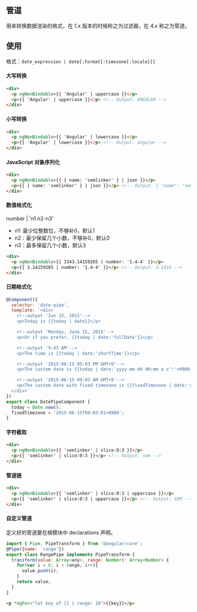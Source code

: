 ## 管道
用来转换数据渲染的格式，在 1.x 版本的时候称之为过滤器，在 4.x 称之为管道。

## 使用
格式：`date_expression | date[:format[:timezone[:locale]]]`

#### 大写转换
```html
<div>
  <p ngNonBindable>{{ 'Angular' | uppercase }}</p>
  <p>{{ 'Angular' | uppercase }}</p> <!-- Output: ANGULAR -->
</div>
```

#### 小写转换
```html
<div>
  <p ngNonBindable>{{ 'Angular' | lowercase }}</p>
  <p>{{ 'Angular' | lowercase }}</p> <!-- Output: angular -->
</div>
```

#### JavaScript 对象序列化
```html
<div>
  <p ngNonBindable>{{ { name: 'semlinker' } | json }}</p>
  <p>{{ { name: 'semlinker' } | json }}</p> <!-- Output: { "name": "semlinker" } -->
</div>
```

#### 数值格式化
number | 'n1.n2-n3'  
- n1: 最少位整数位，不够补0，默认1
- n2：最少保留几个小数，不够补0，默认0
- n3：最多保留几个小数，默认3
```html
<div>
  <p ngNonBindable>{{ 3343.14159265 | number: '1.4-4' }}</p>
  <p>{{ 3.14159265 | number: '1.4-4' }}</p> <!-- Output: 3.1416 -->
</div>
```

#### 日期格式化
```javascript
@Component({
  selector: 'date-pipe',
  template: `<div>
    <!--output 'Jun 15, 2015'-->
    <p>Today is {{today | date}}</p>

    <!--output 'Monday, June 15, 2015'-->
    <p>Or if you prefer, {{today | date:'fullDate'}}</p>

    <!--output '9:43 AM'-->
    <p>The time is {{today | date:'shortTime'}}</p>

    <!--output '2015-06-15 05:03 PM GMT+9'-->
    <p>The custom date is {{today | date:'yyyy-mm-dd HH:mm a z':'+0900'}}</p>

    <!--output '2015-06-15 09:03 AM GMT+9'-->
    <p>The custom date with fixed timezone is {{fixedTimezone | date:'yyyy年MM月dd目 HH:mm a z':'+0900'}}</p>
  </div>`
})
export class DatePipeComponent {
  today = Date.now();
  fixedTimezone = '2015-06-15T09:03:01+0900';
}
```


#### 字符截取
```html
<div>
  <p ngNonBindable>{{ 'semlinker' | slice:0:3 }}</p>
  <p>{{ 'semlinker' | slice:0:3 }}</p> <!-- Output: sem -->
</div>
```

#### 管道链
```html
<div>
  <p ngNonBindable>{{ 'semlinker' | slice:0:3 | uppercase }}</p>
  <p>{{ 'semlinker' | slice:0:3 | uppercase }}</p> <!-- Output: SEM -->
</div>
```

#### 自定义管道
定义好的管道要在根模块中 declarations 声明。
```javascript
import { Pipe, PipeTransform } from '@angular/core';
@Pipe({name: 'range'})
export class RangePipe implements PipeTransform {
  transform(value: Array<any>, range: Number): Array<Number> {
    for(var i = 0; i < range; i++){
      value.push(i);
    }
    return value;
  }
}
```
```html
<p *ngFor="let key of [] | range: 10">{{key}}</p>
```